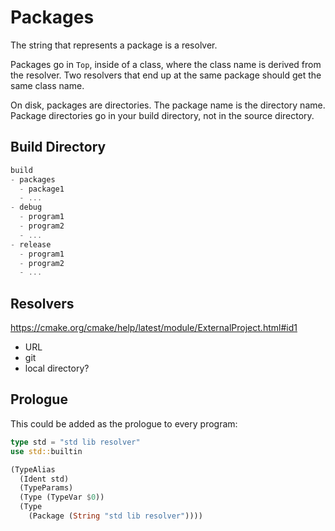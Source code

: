 # Packages

The string that represents a package is a resolver.

Packages go in `Top`, inside of a class, where the class name is derived from the resolver. Two resolvers that end up at the same package should get the same class name.

On disk, packages are directories. The package name is the directory name. Package directories go in your build directory, not in the source directory.

## Build Directory

```ts
build
- packages
  - package1
  - ...
- debug
  - program1
  - program2
  - ...
- release
  - program1
  - program2
  - ...
```

## Resolvers

https://cmake.org/cmake/help/latest/module/ExternalProject.html#id1
- URL
- git
- local directory?

## Prologue

This could be added as the prologue to every program:

```rust
type std = "std lib resolver"
use std::builtin

(TypeAlias
  (Ident std)
  (TypeParams)
  (Type (TypeVar $0))
  (Type
    (Package (String "std lib resolver"))))
```
